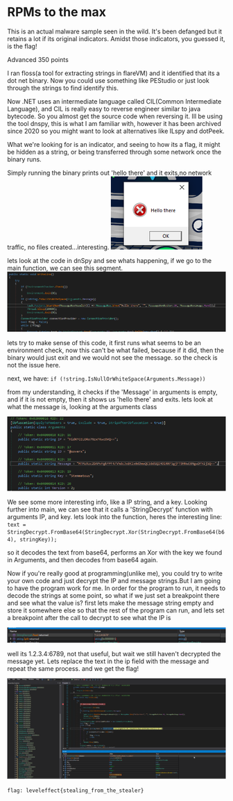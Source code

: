 # RPMs to the max 

This is an actual malware sample seen in the wild. It's been defanged but it retains a lot if its original indicators. Amidst those indicators, you guessed it, is the flag!

Advanced 
350 points 

I ran floss(a tool for extracting strings in flareVM) and it identified that its a dot net binary. Now you could use something like PEStudio or just look through the strings to find identify this.

Now .NET uses an intermediate language called CIL(Common Intermediate Language), and CIL is really easy to reverse engineer similar to java bytecode. So you almost get the source code when reversing it.
Ill be using the tool dnspy, this is what I am familiar with, however it has been archived since 2020 so you might want to look at alternatives like ILspy and dotPeek.

What we're looking for is an indicator, and seeing to how its a flag, it might be hidden as a string, or being transferred through some network once the binary runs.

Simply running the binary prints out 'hello there' and it exits,no network traffic, no files created...interesting.
![the message printed when the binary is run](/Images/hello_there.png)


lets look at the code in dnSpy and see whats happening, if we go to the main function, we can see this segment.
![the dnspy code](/Images/hello_dnspy.png)

lets try to make sense of this code, it first runs what seems to be an environment check, now this can't be what failed, because if it did, then the binary would just exit and we would not see the message. so the check is not the issue here.

next, we have:
`if (!string.IsNullOrWhiteSpace(Arguments.Message))`

from my understanding, it checks if the 'Message' in arguments is empty, and if it is not empty, then it shows us 'hello there' and exits.
lets look at what the message is, looking at the arguments class

![the arguments class](/Images/arguments_class.png)

We see some more interesting info, like a IP string, and a key.
Looking further into main, we can see that it calls a 'StringDecrypt' function with arguments IP, and key.
lets look into the function, heres the interesting line:
`text = StringDecrypt.FromBase64(StringDecrypt.Xor(StringDecrypt.FromBase64(b64), stringKey));`

so it decodes the text from base64, performs an Xor with the key we found in Arguments, and then decodes from base64 again.

Now if you're really good at programming(unlike me), you could try to write your own code and just decrypt the IP and message strings.But I am going to have the program work for me.
In order for the program to run, it needs to decode the strings at some point, so what if we just set a breakpoint there and see what the value is?
first lets make the message string empty and store it somewhere else so that the rest of the program can run, and lets set a breakpoint after the call to decrypt to see what the IP is

![the decrypted ip](/Images/ip_decrypted.png)

well its 1.2.3.4:6789, not that useful, but wait we still haven't decrypted the message yet. Lets replace the text in the ip field with the message and repeat the same process.
and we get the flag!

![rpms flag](/Images/rpms_flag.png)

`flag: leveleffect{stealing_from_the_stealer}`


